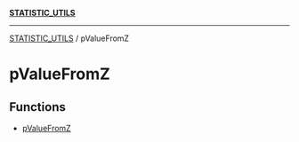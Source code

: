 [**STATISTIC_UTILS**](../README.md)

***

[STATISTIC_UTILS](../README.md) / pValueFromZ

# pValueFromZ

## Functions

- [pValueFromZ](functions/pValueFromZ.md)
